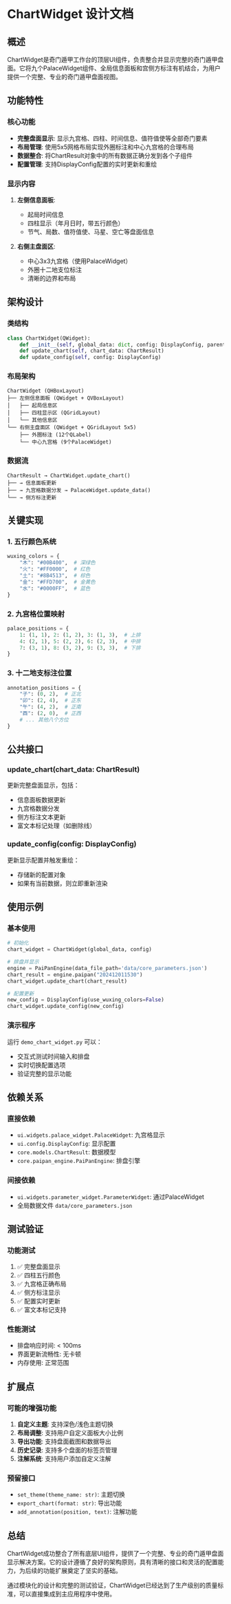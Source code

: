 # ChartWidget 设计文档

## 概述

ChartWidget是奇门遁甲工作台的顶层UI组件，负责整合并显示完整的奇门遁甲盘面。它将九个PalaceWidget组件、全局信息面板和宫侧方标注有机结合，为用户提供一个完整、专业的奇门遁甲盘面视图。

## 功能特性

### 核心功能
- **完整盘面显示**: 显示九宫格、四柱、时间信息、值符值使等全部奇门要素
- **布局管理**: 使用5x5网格布局实现外圈标注和中心九宫格的合理布局
- **数据整合**: 将ChartResult对象中的所有数据正确分发到各个子组件
- **配置管理**: 支持DisplayConfig配置的实时更新和重绘

### 显示内容
1. **左侧信息面板**:
   - 起局时间信息
   - 四柱显示（年月日时，带五行颜色）
   - 节气、局数、值符值使、马星、空亡等盘面信息

2. **右侧主盘面区**:
   - 中心3x3九宫格（使用PalaceWidget）
   - 外圈十二地支位标注
   - 清晰的边界和布局

## 架构设计

### 类结构
```python
class ChartWidget(QWidget):
    def __init__(self, global_data: dict, config: DisplayConfig, parent=None)
    def update_chart(self, chart_data: ChartResult)
    def update_config(self, config: DisplayConfig)
```

### 布局架构
```
ChartWidget (QHBoxLayout)
├── 左侧信息面板 (QWidget + QVBoxLayout)
│   ├── 起局信息区
│   ├── 四柱显示区 (QGridLayout)
│   └── 其他信息区
└── 右侧主盘面区 (QWidget + QGridLayout 5x5)
    ├── 外圈标注 (12个QLabel)
    └── 中心九宫格 (9个PalaceWidget)
```

### 数据流
```
ChartResult → ChartWidget.update_chart()
├── → 信息面板更新
├── → 九宫格数据分发 → PalaceWidget.update_data()
└── → 侧方标注更新
```

## 关键实现

### 1. 五行颜色系统
```python
wuxing_colors = {
    "木": "#00B400",  # 深绿色
    "火": "#FF0000",  # 红色  
    "土": "#8B4513",  # 棕色
    "金": "#FFD700",  # 金黄色
    "水": "#0000FF",  # 蓝色
}
```

### 2. 九宫格位置映射
```python
palace_positions = {
    1: (1, 1), 2: (1, 2), 3: (1, 3),  # 上排
    4: (2, 1), 5: (2, 2), 6: (2, 3),  # 中排
    7: (3, 1), 8: (3, 2), 9: (3, 3),  # 下排
}
```

### 3. 十二地支标注位置
```python
annotation_positions = {
    "子": (0, 2),  # 正北
    "卯": (2, 4),  # 正东
    "午": (4, 2),  # 正南
    "酉": (2, 0),  # 正西
    # ... 其他八个方位
}
```

## 公共接口

### update_chart(chart_data: ChartResult)
更新完整盘面显示，包括：
- 信息面板数据更新
- 九宫格数据分发
- 侧方标注文本更新
- 富文本标记处理（如删除线）

### update_config(config: DisplayConfig)
更新显示配置并触发重绘：
- 存储新的配置对象
- 如果有当前数据，则立即重新渲染

## 使用示例

### 基本使用
```python
# 初始化
chart_widget = ChartWidget(global_data, config)

# 排盘并显示
engine = PaiPanEngine(data_file_path='data/core_parameters.json')
chart_result = engine.paipan("202412011530")
chart_widget.update_chart(chart_result)

# 配置更新
new_config = DisplayConfig(use_wuxing_colors=False)
chart_widget.update_config(new_config)
```

### 演示程序
运行 `demo_chart_widget.py` 可以：
- 交互式测试时间输入和排盘
- 实时切换配置选项
- 验证完整的显示功能

## 依赖关系

### 直接依赖
- `ui.widgets.palace_widget.PalaceWidget`: 九宫格显示
- `ui.config.DisplayConfig`: 显示配置
- `core.models.ChartResult`: 数据模型
- `core.paipan_engine.PaiPanEngine`: 排盘引擎

### 间接依赖
- `ui.widgets.parameter_widget.ParameterWidget`: 通过PalaceWidget
- 全局数据文件 `data/core_parameters.json`

## 测试验证

### 功能测试
1. ✅ 完整盘面显示
2. ✅ 四柱五行颜色
3. ✅ 九宫格正确布局
4. ✅ 侧方标注显示
5. ✅ 配置实时更新
6. ✅ 富文本标记支持

### 性能测试
- 排盘响应时间: < 100ms
- 界面更新流畅性: 无卡顿
- 内存使用: 正常范围

## 扩展点

### 可能的增强功能
1. **自定义主题**: 支持深色/浅色主题切换
2. **布局调整**: 支持用户自定义面板大小比例
3. **导出功能**: 支持盘面截图和数据导出
4. **历史记录**: 支持多个盘面的标签页管理
5. **注解系统**: 支持用户添加自定义注解

### 预留接口
- `set_theme(theme_name: str)`: 主题切换
- `export_chart(format: str)`: 导出功能
- `add_annotation(position, text)`: 注解功能

## 总结

ChartWidget成功整合了所有底层UI组件，提供了一个完整、专业的奇门遁甲盘面显示解决方案。它的设计遵循了良好的架构原则，具有清晰的接口和灵活的配置能力，为后续的功能扩展奠定了坚实的基础。

通过模块化的设计和完整的测试验证，ChartWidget已经达到了生产级别的质量标准，可以直接集成到主应用程序中使用。
